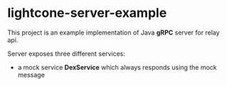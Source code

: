 # lightcone-server-example

This project is an example implementation of Java **gRPC** server for relay api. <br />

Server exposes three different services:
- a mock service **DexService** which always responds using the mock message
